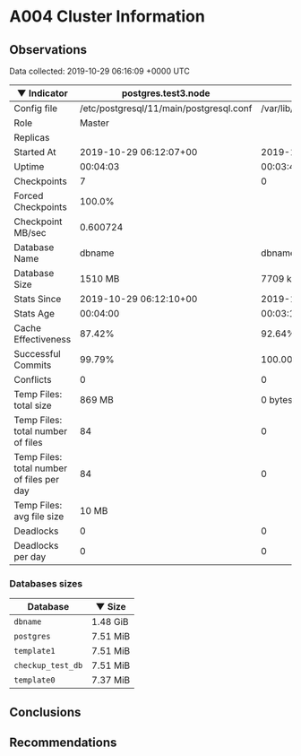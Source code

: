 # A004 Cluster Information #

## Observations ##
Data collected: 2019-10-29 06:16:09 +0000 UTC  

|&#9660;&nbsp;Indicator | postgres.test3.node | postgres.test1.node | postgres.test2.node |
|--------|-------|-------- |-------- |
|Config file |/etc/postgresql/11/main/postgresql.conf|/var/lib/postgresql/11/data1/postgresql.conf|/var/lib/postgresql/11/data2/postgresql.conf|
|Role |Master|<no value>|<no value>|
|Replicas ||<no value>|<no value>|
|Started At |2019-10-29&nbsp;06:12:07+00|2019-10-29 06:12:13+00|2019-10-29 06:12:17+00|
|Uptime |00:04:03|00:03:40|00:03:45|
|Checkpoints |7|0|0|
|Forced Checkpoints |100.0%|<no value>|<no value>|
|Checkpoint MB/sec |0.600724|<no value>|<no value>|
|Database Name |dbname|dbname|dbname|
|Database Size |1510&nbsp;MB|7709 kB|7717 kB|
|Stats Since |2019-10-29&nbsp;06:12:10+00|2019-10-29 06:12:36+00|2019-10-29 06:12:36+00|
|Stats Age |00:04:00|00:03:18|00:03:26|
|Cache Effectiveness |87.42%|92.64%|92.64%|
|Successful Commits |99.79%|100.00%|100.00%|
|Conflicts |0|0|0|
|Temp Files: total size |869&nbsp;MB|0 bytes|0 bytes|
|Temp Files: total number of files |84|0|0|
|Temp Files: total number of files per day |84|0|0|
|Temp Files: avg file size |10&nbsp;MB|<no value>|<no value>|
|Deadlocks |0|0|0|
|Deadlocks per day |0|0|0|


### Databases sizes ###

| Database | &#9660;&nbsp;Size |
|----------|--------|
| `dbname` | 1.48&nbsp;GiB |
| `postgres` | 7.51&nbsp;MiB |
| `template1` | 7.51&nbsp;MiB |
| `checkup_test_db` | 7.51&nbsp;MiB |
| `template0` | 7.37&nbsp;MiB |


## Conclusions ##


## Recommendations ##

